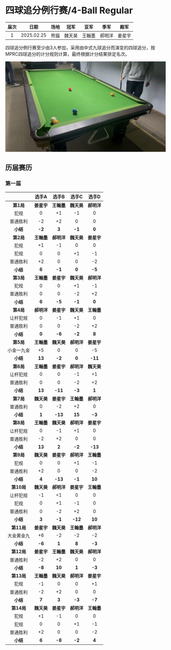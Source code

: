 # 四球追分例行赛/4-Ball Regular

| 届次 | 日期       | 场地    | 冠军   | 亚军    | 季军  | 殿军 |
| :--: | :--------: | :----: | :---: | :----: |:----: | :---: |
| 1    | 2025.02.25 | 熊猫   | 魏天昊 | 王翰墨 | 郝明洋 | 姜星宇 |

四球追分例行赛至少由3人参加，采用由中式九球追分而演变的四球追分，按MPRC四球追分的计分规则计算，最终根据计分结果排定名次。

![](./img/4-ball_regular.jpg)

## 历届赛历

### 第一届

|          | 选手A  | 选手B   | 选手C  | 选手D  |
| :------: | :----: | :----: | :----: | :----: |
| **第1局** | **姜星宇** | **王翰墨** | **魏天昊** | **郝明洋** |
|   犯规   |   0    |   +1   |   -1   |   0    |
| 普通胜利 |   -2   |   +2    |   0    |   0    |
| **小结** | **-2** | **3**  | **-1** | **0**  |
| **第2局** | **王翰墨** | **郝明洋** | **魏天昊** | **姜星宇** |
|   犯规   |   +1   |   -1   |    0   |   0    |
|   犯规   |   0    |   0    |   +1   |   -1   |
| 普通胜利 |   +2   |   0     |   0    |  -2    |
| **小结** | **6** | **-1**  | **0**  | **-5** |
| **第3局** | **王翰墨** | **姜星宇** | **魏天昊** | **郝明洋** |
|   犯规   |   0    |   0    |   +1   |   -1   |
| 普通胜利 |   0    |   0     |  -2    |  +2    |
| **小结** | **6** | **-5**  | **-1**  | **0** |
| **第4局** | **郝明洋** | **姜星宇** | **魏天昊** | **王翰墨** |
| 让杆犯规  |   0    |  -1    |   +1   |   0    |
| 普通胜利 |   0    |   0     |   -2   |   +2   |
| **小结** | **0** | **-6**  | **-2**  | **8** |
| **第5局** | **王翰墨** | **魏天昊** | **郝明洋** | **姜星宇** |
| 小金一九金 |   +5   |   0     |   0    |   -5   |
| **小结** | **13** | **-2**  | **0**   | **-11** |
| **第6局** | **王翰墨** | **姜星宇** | **郝明洋** | **魏天昊** |
| 让杆犯规  |   0    |   0    |   -1   |   +1   |
| 普通胜利 |   0    |   0     |   -2   |   +2   |
| **小结** | **13** | **-11** | **-3** | **1**  |
| **第7局** | **魏天昊** | **姜星宇** | **王翰墨** | **郝明洋** |
| 普通胜利 |   0    |   -2    |   +2   |   0    |
| **小结** | **1**  | **-13** | **15** | **-3** |
| **第8局** | **王翰墨** | **魏天昊** | **郝明洋** | **姜星宇** |
| 让杆犯规  |   0    |   -1   |   +1   |   0    |
| 普通胜利 |   -2   |   +2    |   0    |   0    |
| **小结** | **13** | **2**  | **-2** | **-13** |
| **第9局** | **魏天昊** | **姜星宇** | **郝明洋** | **王翰墨** |
|   犯规   |   0    |   0    |   +1   |   -1   |
| 普通胜利 |   +2   |   0     |   0    |   -2   |
| **小结** | **4**  | **-13** | **-1** | **10** |
|  **第10局**  | **魏天昊** | **郝明洋** | **姜星宇** | **王翰墨** |
| 让杆犯规  |   -1   |   +1   |   0    |   0    |
|   犯规   |   0    |   +1   |   -1   |   0    |
| 普通胜利 |   0    |   -2    |  +2    |   0    |
| **小结** | **3**  | **-1** | **-12** | **10** |
|  **第11局**  | **姜星宇** | **魏天昊** | **王翰墨** | **郝明洋** |
| 大金黄金九 |   +6   |   -2    |   -2   |   -2   |
| **小结** | **-6**  | **1**  | **8** | **-3** |
|  **第12局**  | **姜星宇** | **王翰墨** | **魏天昊** | **郝明洋** |
| 普通胜利 |   -2   |   +2    |   0    |   0    |
| **小结** | **-8**  | **10** | **1** | **-3** |
|  **第13局**  | **王翰墨** | **魏天昊** | **郝明洋** | **姜星宇** |
|   犯规   |   -1   |   0    |    0   |   +1   |
| 普通胜利 |   -2   |   +2    |   0    |   0    |
| **小结** | **7**  | **3** | **-3**  | **-7** |
|  **第14局**  | **魏天昊** | **姜星宇** | **郝明洋** | **王翰墨** |
|   犯规   |   +1   |   -1   |    0   |   0    |
|   犯规   |   0    |   0    |   +1   |   -1   |
| 普通胜利 |   +2   |   0     |   0    |   -2   |
| **小结** | **6**  | **-8** | **-2**  | **4**  |
